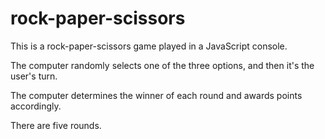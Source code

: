 # rock-paper-scissors

This is a rock-paper-scissors game played in a JavaScript console.

The computer randomly selects one of the three options, and then it's the user's turn.

The computer determines the winner of each round and awards points accordingly.

There are five rounds.